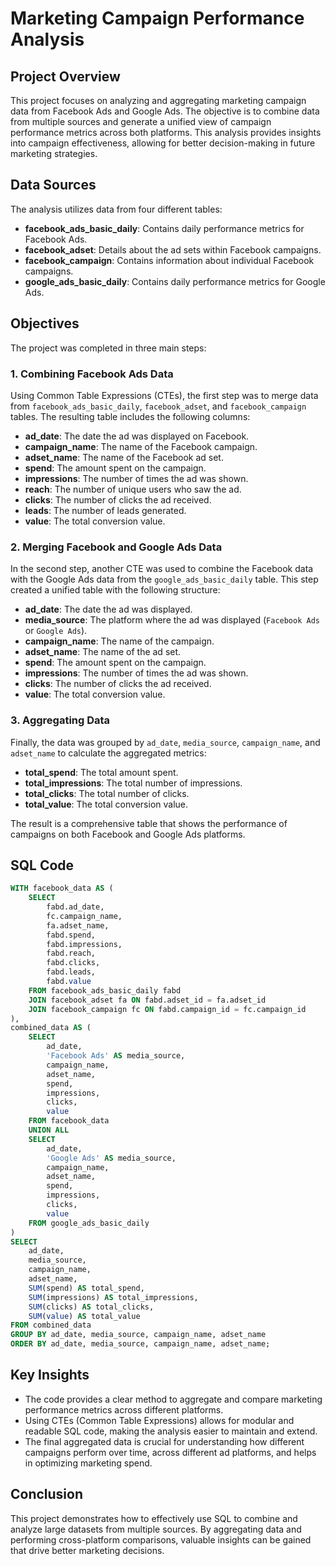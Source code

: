 # Marketing Campaign Performance Analysis

## Project Overview

This project focuses on analyzing and aggregating marketing campaign data from Facebook Ads and Google Ads. The objective is to combine data from multiple sources and generate a unified view of campaign performance metrics across both platforms. This analysis provides insights into campaign effectiveness, allowing for better decision-making in future marketing strategies.

## Data Sources

The analysis utilizes data from four different tables:

- **facebook_ads_basic_daily**: Contains daily performance metrics for Facebook Ads.
- **facebook_adset**: Details about the ad sets within Facebook campaigns.
- **facebook_campaign**: Contains information about individual Facebook campaigns.
- **google_ads_basic_daily**: Contains daily performance metrics for Google Ads.

## Objectives

The project was completed in three main steps:

### 1. Combining Facebook Ads Data

Using Common Table Expressions (CTEs), the first step was to merge data from `facebook_ads_basic_daily`, `facebook_adset`, and `facebook_campaign` tables. The resulting table includes the following columns:

- **ad_date**: The date the ad was displayed on Facebook.
- **campaign_name**: The name of the Facebook campaign.
- **adset_name**: The name of the Facebook ad set.
- **spend**: The amount spent on the campaign.
- **impressions**: The number of times the ad was shown.
- **reach**: The number of unique users who saw the ad.
- **clicks**: The number of clicks the ad received.
- **leads**: The number of leads generated.
- **value**: The total conversion value.

### 2. Merging Facebook and Google Ads Data

In the second step, another CTE was used to combine the Facebook data with the Google Ads data from the `google_ads_basic_daily` table. This step created a unified table with the following structure:

- **ad_date**: The date the ad was displayed.
- **media_source**: The platform where the ad was displayed (`Facebook Ads` or `Google Ads`).
- **campaign_name**: The name of the campaign.
- **adset_name**: The name of the ad set.
- **spend**: The amount spent on the campaign.
- **impressions**: The number of times the ad was shown.
- **clicks**: The number of clicks the ad received.
- **value**: The total conversion value.

### 3. Aggregating Data

Finally, the data was grouped by `ad_date`, `media_source`, `campaign_name`, and `adset_name` to calculate the aggregated metrics:

- **total_spend**: The total amount spent.
- **total_impressions**: The total number of impressions.
- **total_clicks**: The total number of clicks.
- **total_value**: The total conversion value.

The result is a comprehensive table that shows the performance of campaigns on both Facebook and Google Ads platforms.

## SQL Code

```sql
WITH facebook_data AS (
    SELECT
        fabd.ad_date,
        fc.campaign_name,
        fa.adset_name,
        fabd.spend,
        fabd.impressions,
        fabd.reach,
        fabd.clicks,
        fabd.leads,
        fabd.value
    FROM facebook_ads_basic_daily fabd
    JOIN facebook_adset fa ON fabd.adset_id = fa.adset_id
    JOIN facebook_campaign fc ON fabd.campaign_id = fc.campaign_id
),
combined_data AS (
    SELECT
        ad_date,
        'Facebook Ads' AS media_source,
        campaign_name,
        adset_name,
        spend,
        impressions,
        clicks,
        value
    FROM facebook_data
    UNION ALL
    SELECT
        ad_date,
        'Google Ads' AS media_source,
        campaign_name,
        adset_name,
        spend,
        impressions,
        clicks,
        value
    FROM google_ads_basic_daily
)
SELECT
    ad_date,
    media_source,
    campaign_name,
    adset_name,
    SUM(spend) AS total_spend,
    SUM(impressions) AS total_impressions,
    SUM(clicks) AS total_clicks,
    SUM(value) AS total_value
FROM combined_data
GROUP BY ad_date, media_source, campaign_name, adset_name
ORDER BY ad_date, media_source, campaign_name, adset_name;
```

## Key Insights

- The code provides a clear method to aggregate and compare marketing performance metrics across different platforms.
- Using CTEs (Common Table Expressions) allows for modular and readable SQL code, making the analysis easier to maintain and extend.
- The final aggregated data is crucial for understanding how different campaigns perform over time, across different ad platforms, and helps in optimizing marketing spend.

## Conclusion

This project demonstrates how to effectively use SQL to combine and analyze large datasets from multiple sources. By aggregating data and performing cross-platform comparisons, valuable insights can be gained that drive better marketing decisions.
